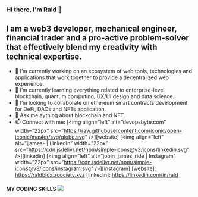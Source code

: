 ### Hi there, I'm Rald 👋

## I am a web3 developer, mechanical engineer, financial trader and a pro-active problem-solver that effectively blend my creativity with technical expertise.
- 🔭 I’m currently working on an ecosystem of web tools, technologies and applications that work together to provide a decentralized web experience.
- 🌱 I’m currently learning everything related to enterprise-level blockchain, quantum computing, UX/UI design and data science.
- 👯 I’m looking to collaborate on ethereum smart contracts development for DeFi, DAOs and NFTs application.
- 💬 Ask me aything about blockchain and NFT.
- 📫 Connect with me:
[<img align=”left” alt=”devopsbyte.com” width=”22px” src=”https://raw.githubusercontent.com/iconic/open-iconic/master/svg/globe.svg" />][website]
[<img align=”left” alt=”jjames- | LinkedIn” width=”22px” src=”https://cdn.jsdelivr.net/npm/simple-icons@v3/icons/linkedin.svg" />][linkedin]
[<img align=”left” alt=”jobin_james_ride | Instagram” width=”22px” src=”https://cdn.jsdelivr.net/npm/simple-icons@v3/icons/instagram.svg" />][instagram]
[website]: https://raldblox.zoociety.xyz
[linkedin]: https://linkedin.com/in/rald

<p align="center">
  <h4>MY CODING SKILLS</>
  <a href="https://skillicons.dev">
    <img src="https://skillicons.dev/icons?i=js,html,css,react,solidity,nodejs,py,pytorch,matlab,kubernetes,figma,styledcomponents" />
  </a>
</p>
